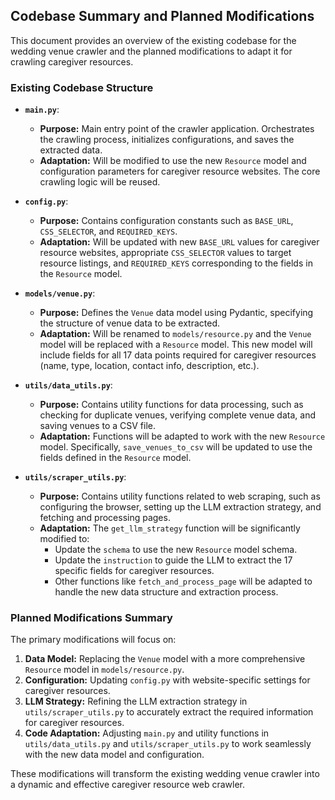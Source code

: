 ## Codebase Summary and Planned Modifications

This document provides an overview of the existing codebase for the wedding venue crawler and the planned modifications to adapt it for crawling caregiver resources.

### Existing Codebase Structure

*   **`main.py`**:
    *   **Purpose:** Main entry point of the crawler application. Orchestrates the crawling process, initializes configurations, and saves the extracted data.
    *   **Adaptation:** Will be modified to use the new `Resource` model and configuration parameters for caregiver resource websites. The core crawling logic will be reused.

*   **`config.py`**:
    *   **Purpose:** Contains configuration constants such as `BASE_URL`, `CSS_SELECTOR`, and `REQUIRED_KEYS`.
    *   **Adaptation:** Will be updated with new `BASE_URL` values for caregiver resource websites, appropriate `CSS_SELECTOR` values to target resource listings, and `REQUIRED_KEYS` corresponding to the fields in the `Resource` model.

*   **`models/venue.py`**:
    *   **Purpose:** Defines the `Venue` data model using Pydantic, specifying the structure of venue data to be extracted.
    *   **Adaptation:** Will be renamed to `models/resource.py` and the `Venue` model will be replaced with a `Resource` model. This new model will include fields for all 17 data points required for caregiver resources (name, type, location, contact info, description, etc.).

*   **`utils/data_utils.py`**:
    *   **Purpose:** Contains utility functions for data processing, such as checking for duplicate venues, verifying complete venue data, and saving venues to a CSV file.
    *   **Adaptation:** Functions will be adapted to work with the new `Resource` model. Specifically, `save_venues_to_csv` will be updated to use the fields defined in the `Resource` model.

*   **`utils/scraper_utils.py`**:
    *   **Purpose:** Contains utility functions related to web scraping, such as configuring the browser, setting up the LLM extraction strategy, and fetching and processing pages.
    *   **Adaptation:** The `get_llm_strategy` function will be significantly modified to:
        *   Update the `schema` to use the new `Resource` model schema.
        *   Update the `instruction` to guide the LLM to extract the 17 specific fields for caregiver resources.
        *   Other functions like `fetch_and_process_page` will be adapted to handle the new data structure and extraction process.

### Planned Modifications Summary

The primary modifications will focus on:

1.  **Data Model:** Replacing the `Venue` model with a more comprehensive `Resource` model in `models/resource.py`.
2.  **Configuration:** Updating `config.py` with website-specific settings for caregiver resources.
3.  **LLM Strategy:**  Refining the LLM extraction strategy in `utils/scraper_utils.py` to accurately extract the required information for caregiver resources.
4.  **Code Adaptation:** Adjusting `main.py` and utility functions in `utils/data_utils.py` and `utils/scraper_utils.py` to work seamlessly with the new data model and configuration.

These modifications will transform the existing wedding venue crawler into a dynamic and effective caregiver resource web crawler.
